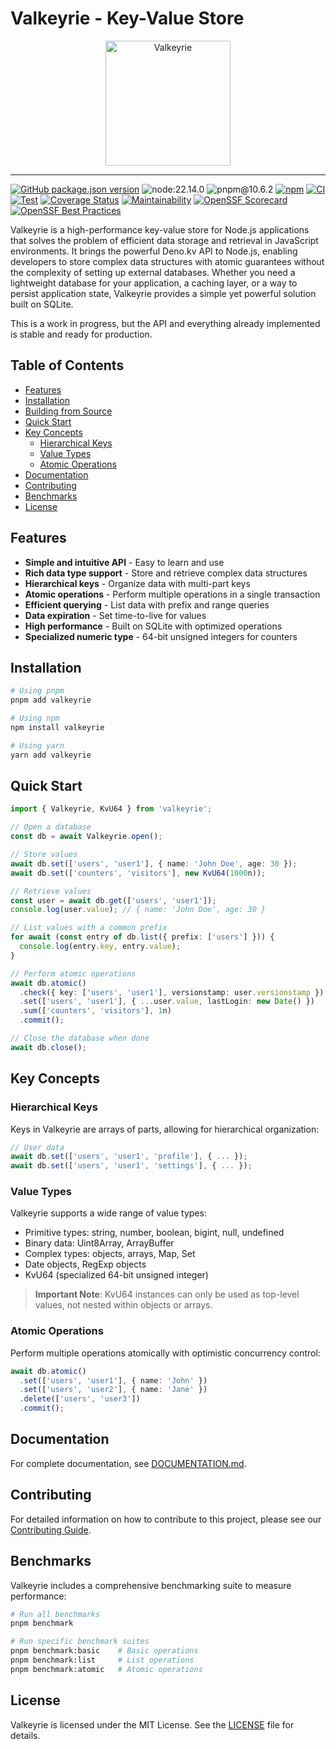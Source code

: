 # Valkeyrie - Key-Value Store

<p align="center">
 <img align="center" alt="Valkeyrie" height="200" src="https://github.com/user-attachments/assets/87c60a17-0f17-42aa-9db8-993dddb08e31">
</p>

---

[![GitHub package.json version](https://img.shields.io/github/package-json/v/ducktors/valkeyrie)](https://github.com/ducktors/valkeyrie/releases) ![node:22.14.0](https://img.shields.io/badge/node-22.14.0-lightgreen) ![pnpm@10.6.2](https://img.shields.io/badge/pnpm-10.6.2-yellow) [![npm](https://img.shields.io/npm/dt/valkeyrie)](https://www.npmjs.com/package/valkeyrie) [![CI](https://github.com/ducktors/valkeyrie/actions/workflows/ci.yml/badge.svg?branch=main)](https://github.com/ducktors/valkeyrie/actions/workflows/ci.yml) [![Test](https://github.com/ducktors/valkeyrie/actions/workflows/test.yaml/badge.svg?branch=main)](https://github.com/ducktors/valkeyrie/actions/workflows/test.yaml) [![Coverage Status](https://coveralls.io/repos/github/ducktors/valkeyrie/badge.svg)](https://coveralls.io/github/ducktors/valkeyrie) [![Maintainability](https://api.codeclimate.com/v1/badges/c1a77d6d8b158d442572/maintainability)](https://codeclimate.com/github/ducktors/valkeyrie/maintainability) [![OpenSSF Scorecard](https://api.scorecard.dev/projects/github.com/ducktors/valkeyrie/badge)](https://scorecard.dev/viewer/?uri=github.com/ducktors/valkeyrie) [![OpenSSF Best Practices](https://www.bestpractices.dev/projects/10163/badge)](https://www.bestpractices.dev/projects/10163)

Valkeyrie is a high-performance key-value store for Node.js applications that solves the problem of efficient data storage and retrieval in JavaScript environments. It brings the powerful Deno.kv API to Node.js, enabling developers to store complex data structures with atomic guarantees without the complexity of setting up external databases. Whether you need a lightweight database for your application, a caching layer, or a way to persist application state, Valkeyrie provides a simple yet powerful solution built on SQLite.

This is a work in progress, but the API and everything already implemented is stable and ready for production.

## Table of Contents

- [Features](#features)
- [Installation](#installation)
- [Building from Source](#building-from-source)
- [Quick Start](#quick-start)
- [Key Concepts](#key-concepts)
  - [Hierarchical Keys](#hierarchical-keys)
  - [Value Types](#value-types)
  - [Atomic Operations](#atomic-operations)
- [Documentation](#documentation)
- [Contributing](#contributing)
- [Benchmarks](#benchmarks)
- [License](#license)

## Features

- **Simple and intuitive API** - Easy to learn and use
- **Rich data type support** - Store and retrieve complex data structures
- **Hierarchical keys** - Organize data with multi-part keys
- **Atomic operations** - Perform multiple operations in a single transaction
- **Efficient querying** - List data with prefix and range queries
- **Data expiration** - Set time-to-live for values
- **High performance** - Built on SQLite with optimized operations
- **Specialized numeric type** - 64-bit unsigned integers for counters

## Installation

```bash
# Using pnpm
pnpm add valkeyrie

# Using npm
npm install valkeyrie

# Using yarn
yarn add valkeyrie
```

## Quick Start

```typescript
import { Valkeyrie, KvU64 } from 'valkeyrie';

// Open a database
const db = await Valkeyrie.open();

// Store values
await db.set(['users', 'user1'], { name: 'John Doe', age: 30 });
await db.set(['counters', 'visitors'], new KvU64(1000n));

// Retrieve values
const user = await db.get(['users', 'user1']);
console.log(user.value); // { name: 'John Doe', age: 30 }

// List values with a common prefix
for await (const entry of db.list({ prefix: ['users'] })) {
  console.log(entry.key, entry.value);
}

// Perform atomic operations
await db.atomic()
  .check({ key: ['users', 'user1'], versionstamp: user.versionstamp })
  .set(['users', 'user1'], { ...user.value, lastLogin: new Date() })
  .sum(['counters', 'visitors'], 1n)
  .commit();

// Close the database when done
await db.close();
```

## Key Concepts

### Hierarchical Keys

Keys in Valkeyrie are arrays of parts, allowing for hierarchical organization:

```typescript
// User data
await db.set(['users', 'user1', 'profile'], { ... });
await db.set(['users', 'user1', 'settings'], { ... });
```

### Value Types

Valkeyrie supports a wide range of value types:

- Primitive types: string, number, boolean, bigint, null, undefined
- Binary data: Uint8Array, ArrayBuffer
- Complex types: objects, arrays, Map, Set
- Date objects, RegExp objects
- KvU64 (specialized 64-bit unsigned integer)

> **Important Note**: KvU64 instances can only be used as top-level values, not nested within objects or arrays.

### Atomic Operations

Perform multiple operations atomically with optimistic concurrency control:

```typescript
await db.atomic()
  .set(['users', 'user1'], { name: 'John' })
  .set(['users', 'user2'], { name: 'Jane' })
  .delete(['users', 'user3'])
  .commit();
```

## Documentation

For complete documentation, see [DOCUMENTATION.md](./DOCUMENTATION.md).

## Contributing

For detailed information on how to contribute to this project, please see our [Contributing Guide](./CONTRIBUTING.md).

## Benchmarks

Valkeyrie includes a comprehensive benchmarking suite to measure performance:

```bash
# Run all benchmarks
pnpm benchmark

# Run specific benchmark suites
pnpm benchmark:basic    # Basic operations
pnpm benchmark:list     # List operations
pnpm benchmark:atomic   # Atomic operations
```

## License

Valkeyrie is licensed under the MIT License. See the [LICENSE](./LICENSE) file for details. 
